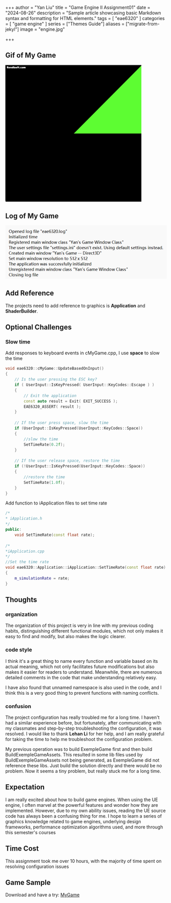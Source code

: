 +++
author = "Yan Liu"
title = "Game Engine II Assignment01"
date = "2024-08-26"
description = "Sample article showcasing basic Markdown syntax and formatting for HTML elements."
tags = [
    "eae6320"
]
categories = [
    "game engine"
]
series = ["Themes Guide"]
aliases = ["migrate-from-jekyl"]
image = "engine.jpg"

+++

<!--more-->

## Gif of My Game

<img src=".\animatedcolor.gif" alt="animatedcolor" style="zoom:67%;" />



## Log of My Game

![log](.\log.png)



## Add Reference

The projects need to add reference to graphics is **Application** and **ShaderBuilder**.



## Optional Challenges

### Slow time

Add responses to keyboard events in cMyGame.cpp, I use **space** to slow the time

~~~c++
void eae6320::cMyGame::UpdateBasedOnInput()
{
	// Is the user pressing the ESC key?
	if ( UserInput::IsKeyPressed( UserInput::KeyCodes::Escape ) )
	{
		// Exit the application
		const auto result = Exit( EXIT_SUCCESS );
		EAE6320_ASSERT( result );
	}

	// If the user press space, slow the time
	if (UserInput::IsKeyPressed(UserInput::KeyCodes::Space))
	{
		//slow the time
		SetTimeRate(0.2f);
	}

	// If the user release space, restore the time
	if (!UserInput::IsKeyPressed(UserInput::KeyCodes::Space))
	{
		//restore the time
		SetTimeRate(1.0f);
	}
}
~~~

Add function to iApplication files to set time rate

~~~c++
/*
* iApplication.h
*/
public:
	void SetTimeRate(const float rate);

/*
*iApplication.cpp
*/
//Set the time rate
void eae6320::Application::iApplication::SetTimeRate(const float rate)
{
	m_simulationRate = rate;
}
~~~





## Thoughts

### organization

The organization of this project is very in line with my previous coding habits, distinguishing different functional modules, which not only makes it easy to find and modify, but also makes the logic clearer.

### code style

I think it's a great thing to name every function and variable based on its actual meaning, which not only facilitates future modifications but also makes it easier for readers to understand. Meanwhile, there are numerous detailed comments in the code that make understanding relatively easy.

I have also found that unnamed namespace is also used in the code, and I think this is a very good thing to prevent functions with naming conflicts.

### confusion

The project configuration has really troubled me for a long time. I haven't had a similar experience before, but fortunately, after communicating with my classmates and step-by-step troubleshooting the configuration, it was resolved. I would like to thank **Lehan Li** for her help, and I am really grateful for taking the time to help me troubleshoot the configuration problem. 

My previous operation was to build ExempleGame first and then build BuildExempleGameAssets. This resulted in some lib files used by BuildExempleGameAssets not being generated, as ExempleGame did not reference these libs. Just build the solution directly and there would be no problem. Now it seems a tiny problem, but really stuck me for a long time.



## Expectation

I am really excited about how to build game engines. When using the UE engine, I often marvel at the powerful features and wonder how they are implemented. However, due to my own ability issues, reading the UE source code has always been a confusing thing for me. I hope to learn a series of graphics knowledge related to game engines, underlying design frameworks, performance optimization algorithms used, and more through this semester's courses



## Time Cost

This assignment took me over 10 hours, with the majority of time spent on resolving configuration issues



## Game Sample

Download and have a try: [MyGame](https://drive.google.com/uc?export=download&id=1Jp8nIzYdjSdQOfs63wyZ2yikuC6ybzke)
